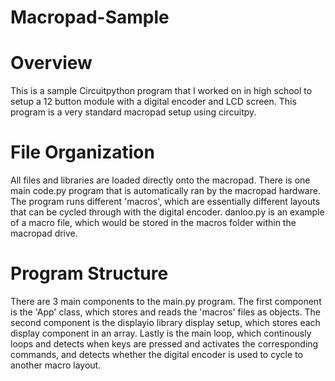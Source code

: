 # Macropad-Sample

# Overview

This is a sample Circuitpython program that I worked on in high school to setup a 12 button module with a digital encoder and LCD screen. This program is a very standard macropad setup using circuitpy.

# File Organization

All files and libraries are loaded directly onto the macropad. There is one main code.py program that is automatically ran by the macropad hardware. The program runs different 'macros', which are essentially different layouts that can be cycled through with the digital encoder. danloo.py is an example of a macro file, which would be stored in the macros folder within the macropad drive.

# Program Structure

There are 3 main components to the main.py program. The first component is the 'App' class, which stores and reads the 'macros' files as objects. The second component is the displayio library display setup, which stores each display component in an array. Lastly is the main loop, which continously loops and detects when keys are pressed and activates the corresponding commands, and detects whether the digital encoder is used to cycle to another macro layout.


